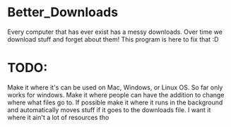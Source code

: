 # Better_Downloads
Every computer that has ever exist has a messy downloads. Over time we download stuff and forget about them! This program is here to fix that :D

# TODO:
Make it where it's can be used on Mac, Windows, or Linux OS. So far only works for windows.
Make it where people can have the addition to change where what files go to.
If possible make it where it runs in the background and automatically moves stuff if it goes to the downloads file. I want it where it ain't a lot of resources tho
